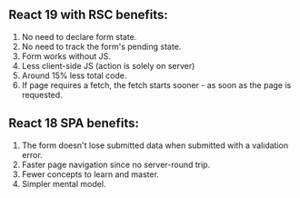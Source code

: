 ## React 19 with RSC benefits:

1. No need to declare form state.
2. No need to track the form's pending state.
3. Form works without JS.
4. Less client-side JS (action is solely on server)
5. Around 15% less total code.
6. If page requires a fetch, the fetch starts sooner - as soon as the page is requested.

## React 18 SPA benefits:

1. The form doesn't lose submitted data when submitted with a validation error.
2. Faster page navigation since no server-round trip.
3. Fewer concepts to learn and master.
4. Simpler mental model.
